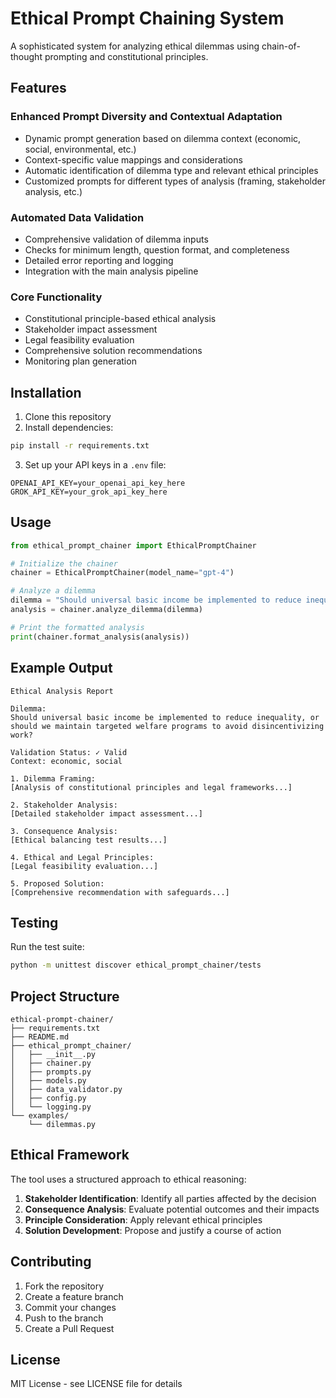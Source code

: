 # Ethical Prompt Chaining System

A sophisticated system for analyzing ethical dilemmas using chain-of-thought prompting and constitutional principles.

## Features

### Enhanced Prompt Diversity and Contextual Adaptation
- Dynamic prompt generation based on dilemma context (economic, social, environmental, etc.)
- Context-specific value mappings and considerations
- Automatic identification of dilemma type and relevant ethical principles
- Customized prompts for different types of analysis (framing, stakeholder analysis, etc.)

### Automated Data Validation
- Comprehensive validation of dilemma inputs
- Checks for minimum length, question format, and completeness
- Detailed error reporting and logging
- Integration with the main analysis pipeline

### Core Functionality
- Constitutional principle-based ethical analysis
- Stakeholder impact assessment
- Legal feasibility evaluation
- Comprehensive solution recommendations
- Monitoring plan generation

## Installation

1. Clone this repository
2. Install dependencies:
```bash
pip install -r requirements.txt
```

3. Set up your API keys in a `.env` file:
```env
OPENAI_API_KEY=your_openai_api_key_here
GROK_API_KEY=your_grok_api_key_here
```

## Usage

```python
from ethical_prompt_chainer import EthicalPromptChainer

# Initialize the chainer
chainer = EthicalPromptChainer(model_name="gpt-4")

# Analyze a dilemma
dilemma = "Should universal basic income be implemented to reduce inequality, or should we maintain targeted welfare programs to avoid disincentivizing work?"
analysis = chainer.analyze_dilemma(dilemma)

# Print the formatted analysis
print(chainer.format_analysis(analysis))
```

## Example Output

```
Ethical Analysis Report

Dilemma:
Should universal basic income be implemented to reduce inequality, or should we maintain targeted welfare programs to avoid disincentivizing work?

Validation Status: ✓ Valid
Context: economic, social

1. Dilemma Framing:
[Analysis of constitutional principles and legal frameworks...]

2. Stakeholder Analysis:
[Detailed stakeholder impact assessment...]

3. Consequence Analysis:
[Ethical balancing test results...]

4. Ethical and Legal Principles:
[Legal feasibility evaluation...]

5. Proposed Solution:
[Comprehensive recommendation with safeguards...]
```

## Testing

Run the test suite:

```bash
python -m unittest discover ethical_prompt_chainer/tests
```

## Project Structure

```
ethical-prompt-chainer/
├── requirements.txt
├── README.md
├── ethical_prompt_chainer/
│   ├── __init__.py
│   ├── chainer.py
│   ├── prompts.py
│   ├── models.py
│   ├── data_validator.py
│   ├── config.py
│   └── logging.py
└── examples/
    └── dilemmas.py
```

## Ethical Framework

The tool uses a structured approach to ethical reasoning:

1. **Stakeholder Identification**: Identify all parties affected by the decision
2. **Consequence Analysis**: Evaluate potential outcomes and their impacts
3. **Principle Consideration**: Apply relevant ethical principles
4. **Solution Development**: Propose and justify a course of action

## Contributing

1. Fork the repository
2. Create a feature branch
3. Commit your changes
4. Push to the branch
5. Create a Pull Request

## License

MIT License - see LICENSE file for details 